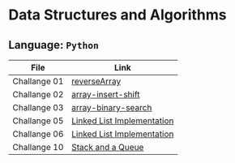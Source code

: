 # Data Structures and Algorithms

## Language: `Python`

| File      | Link |
| ----------- | ----------- |
| Challange 01  | [reverseArray](reverseArray.md)|
| Challange 02  | [array-insert-shift](array-insert-shift/README.md)|
| Challange 03  | [array-binary-search](array-binary-search/README.md)|
| Challange 05  | [Linked List Implementation](linked_list/linked_list.md)|
| Challange 06  | [Linked List Implementation](linked_list/linked_list.md)|
| Challange 10  | [Stack and a Queue](stack_and_queue/stack_queue.md)|

